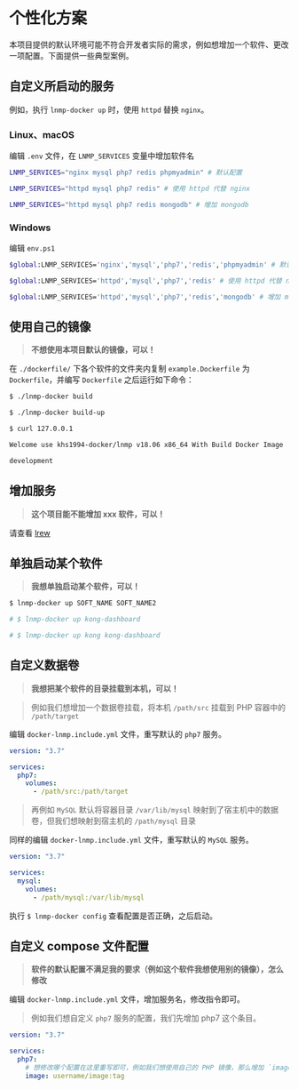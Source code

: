 # 个性化方案

本项目提供的默认环境可能不符合开发者实际的需求，例如想增加一个软件、更改一项配置。下面提供一些典型案例。

## 自定义所启动的服务

例如，执行 `lnmp-docker up` 时，使用 `httpd` 替换 `nginx`。

### Linux、macOS

编辑 `.env` 文件，在 `LNMP_SERVICES` 变量中增加软件名

```bash
LNMP_SERVICES="nginx mysql php7 redis phpmyadmin" # 默认配置

LNMP_SERVICES="httpd mysql php7 redis" # 使用 httpd 代替 nginx

LNMP_SERVICES="httpd mysql php7 redis mongodb" # 增加 mongodb
```

### Windows

编辑 `env.ps1`

```bash
$global:LNMP_SERVICES='nginx','mysql','php7','redis','phpmyadmin' # 默认配置

$global:LNMP_SERVICES='httpd','mysql','php7','redis' # 使用 httpd 代替 nginx

$global:LNMP_SERVICES='httpd','mysql','php7','redis','mongodb' # 增加 mongodb
```

## 使用自己的镜像

> **不想使用本项目默认的镜像，可以！**

在 `./dockerfile/` 下各个软件的文件夹内复制 `example.Dockerfile` 为 `Dockerfile`，并编写 `Dockerfile` 之后运行如下命令：

```bash
$ ./lnmp-docker build

$ ./lnmp-docker build-up

$ curl 127.0.0.1

Welcome use khs1994-docker/lnmp v18.06 x86_64 With Build Docker Image

development

```

## 增加服务

> **这个项目能不能增加 xxx 软件，可以！**

请查看 [lrew](lrew.md)

## 单独启动某个软件

> **我想单独启动某个软件，可以！**

```bash
$ lnmp-docker up SOFT_NAME SOFT_NAME2

# $ lnmp-docker up kong-dashboard

# $ lnmp-docker up kong kong-dashboard
```

## 自定义数据卷

> **我想把某个软件的目录挂载到本机，可以！**

> 例如我们想增加一个数据卷挂载，将本机 `/path/src` 挂载到 PHP 容器中的 `/path/target`

编辑 `docker-lnmp.include.yml` 文件，重写默认的 `php7` 服务。

```yaml
version: "3.7"

services:
  php7:
    volumes:
      - /path/src:/path/target
```

> 再例如 `MySQL` 默认将容器目录 `/var/lib/mysql` 映射到了宿主机中的数据卷，但我们想映射到宿主机的 `/path/mysql` 目录

同样的编辑 `docker-lnmp.include.yml` 文件，重写默认的 `MySQL` 服务。

```yaml
version: "3.7"

services:
  mysql:
    volumes:
      - /path/mysql:/var/lib/mysql
```

执行 `$ lnmp-docker config` 查看配置是否正确，之后启动。

## 自定义 compose 文件配置

> **软件的默认配置不满足我的要求（例如这个软件我想使用别的镜像），怎么修改**

编辑 `docker-lnmp.include.yml` 文件，增加服务名，修改指令即可。

> 例如我们想自定义 `php7` 服务的配置，我们先增加 php7 这个条目。

```yaml
version: "3.7"

services:
  php7:
    # 想修改哪个配置在这里重写即可，例如我们想使用自己的 PHP 镜像，那么增加 `image` 指令即可
    image: username/image:tag
```
